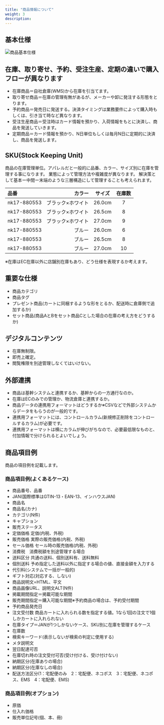```yaml
---
title: "商品情報について"
weight: 3
description: 
---
```


## 基本仕様

![商品基本仕様](../media/product.jpg)

## 在庫、取り寄せ、予約、受注生産、定期の違いで購入フローが異なります

- 在庫商品＝自社倉庫(WMS)から在庫を引当てます。
- 取り寄せ商品＝在庫の管理有無があるが、メーカーや卸に発注する形態をとります。
- 予約商品＝発売日に発送する。決済タイミングは業務要件によって購入時もしくは、引き当て時など異なります。
- 受注生産商品＝受注時はカード情報を預かり、入荷情報をもとに決済し、商品を発送していきます。
- 定期商品＝カード情報を預かり、N日単位もしくは毎月N日に定期的に決済し、商品を発送します。

## SKU(Stock Keeping Unit)

商品の在庫管理単位。アパレルだと一般的に品番、カラー、サイズ別に在庫を管理する事になります。
業態によって管理方法や複雑度が異なります。
解決策として基本ー中間ー末端のような三層構造にして管理することも考えられます。

| 品番 | カラー | サイズ | 在庫数 |
|:-----------|------------:|:------------:|:------------:|
| nk17-880553| ブラック×ホワイト | 26.0cm | 7 |
| nk17-880553| ブラック×ホワイト | 26.5cm | 8 |
| nk17-880553| ブラック×ホワイト | 27.0cm | 9 |
| nk17-880553| ブルー | 26.0cm | 6 |
| nk17-880553| ブルー | 26.5cm | 8 |
| nk17-880553| ブルー | 27.0cm | 10 |
※在庫はEC在庫以外に店舗別在庫もあり、どう仕様を表現するか考えます。

## 重要な仕様

- 商品カテゴリ
- 商品タグ
- プレゼント商品(カートに同梱するような形をとるか、配送時に倉庫側で追加するか)
- セット商品(商品AとBをセット商品Cとした場合の在庫の考え方をどうするか)

## デジタルコンテンツ

- 在庫無制限。
- 即売上確定。
- 閲覧権限を別途管理しなくてはいけない。

## 外部連携

- 商品は基幹システムと連携するか、基幹からの一方通行なのか。
- 在庫はECのみでの管理か、物流倉庫と連携するか。
- 商品データの連携用フォーマットはどうするか※CSVなどで外部システムからデータをもらうのが一般的です。
- 連携用フォーマットには、コントロールカラム(新規修正削除をコントロールするカラム)が必要です。
- 連携用フォーマットは横にカラムが伸びがちなので、必要最低限なものと、付加情報で分けられるとよいでしょう。


## 商品項目例

商品の項目例を記載します。

### 商品項目例(よくあるケース)

- 商品番号、品番
- JAN(国際標準はGTIN-13・EAN-13、インハウスJAN)
- 商品名
- 商品名(カナ)
- カテゴリ(N件)
- キャプション
- 販売ステータス
- 定価価格  定価(内税、外税)
- 販売価格  実際の販売価格(内税、外税)
- セール価格  セール時の販売価格(内税、外税)
- 消費税　消費税額を別途管理する場合
- 送料区分  共通の送料、個別送料有、送料無料
- 個別送料  予め指定した送料以外に指定する場合の値、直接金額を入力する
- 代引料(システムで一括が一般的)
- ギフト対応(対応する、しない)
- 商品説明文=HTML、平文
- 商品画像URL、説明文ALT(N件)
- 掲載期間指定＝掲載可能な期間
- 販売期間指定＝購入可能な期間※予約商品の場合は、予約受付期間
- 予約商品発売日
- 注文受付数  商品カートに入れられる数を指定する値。1なら1回の注文で1個しかカートに入れられない
- 在庫タイプ＝JANが1つしかないケース、SKU別に在庫を管理するケース
- 在庫数
- 検索キーワード(表示しないが検索の判定に使用する)
- メタ説明文
- 翌日配達可否
- 在庫切れ時の注文受付可否(受け付ける、受け付けない)
- 納期区分(在庫ありの場合)
- 納期区分(在庫なしの場合)
- 配送方法区分(1：宅配便のみ　2：宅配便、ネコポス　3：宅配便、ネコポス、EMS　4：宅配便、EMS)

### 商品項目例(オプション)

- 原価
- 仕入れ価格
- 販売単位記号(個、本、冊)
